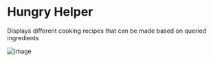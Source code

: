 # Hungry Helper

Displays different cooking recipes that can be made based on queried ingredients

![image](https://user-images.githubusercontent.com/16979789/45905354-efc8ca80-bda4-11e8-80f5-f193aa4b1968.png)
